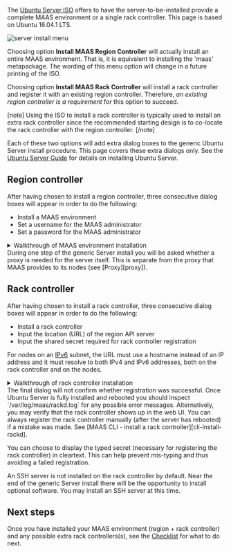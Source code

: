 <!--
Todo:
- Check debian-installer bug: https://goo.gl/abMnu8 and reword stuff appropriately
-->

The [Ubuntu Server ISO][download-server-iso] offers to have the
server-to-be-installed provide a complete MAAS environment or a single rack
controller. This page is based on Ubuntu 16.04.1 LTS.

![server install menu][img__iso-install-1604-01]

Choosing option **Install MAAS Region Controller** will actually install an
entire MAAS environment. That is, it is equivalent to installing the 'maas'
metapackage. The wording of this menu option will change in a future printing
of the ISO.

Choosing option **Install MAAS Rack Controller** will install a rack
controller and register it with an existing region controller. Therefore,
*an existing region controller is a requirement* for this option to succeed.

[note]
Using the ISO to install a rack controller is typically used to install an
extra rack controller since the recommended starting design is to co-locate
the rack controller with the region controller.
[/note]

Each of these two options will add extra dialog boxes to the generic Ubuntu
Server install procedure. This page covers these extra dialogs only. See the
[Ubuntu Server Guide][ubuntu-server-guide] for details on installing Ubuntu
Server.


## Region controller

After having chosen to install a region controller, three consecutive dialog
boxes will appear in order to do the following:

- Install a MAAS environment
- Set a username for the MAAS administrator
- Set a password for the MAAS administrator

<details>
<summary>Walkthrough of MAAS environment installation</summary>
<p>Confirm the installation of a MAAS environment.
  <img alt="regiond install dialog 1" src="../media/iso-install-region_01.png" /></p>
<p>Provide the name of the initial MAAS administrator. It can be anything but in
  this example 'admin' was chosen. This account is distinct from the system
  account that will be created later as part of the generic Ubuntu Server
  install.
  <img alt="regiond install dialog 2" src="../media/iso-install-region_02.png" /></p>
<p>Complete the creation of the MAAS administrator account by supplying a
  password.
  <img alt="regiond install dialog 3" src="../media/iso-install-region_03.png" /></p>
<!-- LINKS -->
</details>
During one step of the generic Server install you will be asked whether a proxy
is needed for the server itself. This is separate from the proxy that
MAAS provides to its nodes (see [Proxy][proxy]).


## Rack controller

After having chosen to install a rack controller, three consecutive dialog
boxes will appear in order to do the following:

- Install a rack controller
- Input the location (URL) of the region API server
- Input the shared secret required for rack controller registration

For nodes on an [IPv6][ipv6] subnet, the URL must use a hostname instead of an
IP address and it must resolve to both IPv4 and IPv6 addresses, both on the
rack controller and on the nodes.

<details>
<summary>Walkthrough of rack controller installation</summary>
<p>Confirm the installation of a rack controller.
  <img alt="rackd install dialog 1" src="../media/iso-install-rack_01.png" /></p>
<p>Point the new rack controller at an existing region API server so it can
  register with it.
  <img alt="rackd install dialog 2" src="../media/iso-install-rack_02.png" /></p>
<p>Provide the secret required for registering the rack controller. It is found
  on the region API server.
  <img alt="rackd install dialog 3" src="../media/iso-install-rack_03.png" /></p>
<!-- LINKS -->
</details>
The final dialog will not confirm whether registration was successful. Once
Ubuntu Server is fully installed and rebooted you should inspect
`/var/log/maas/rackd.log` for any possible error messages. Alternatively, you
may verify that the rack controller shows up in the web UI. You can always
register the rack controller manually (after the server has rebooted) if a
mistake was made. See [MAAS CLI - install a rack controller][cli-install-rackd].

You can choose to display the typed secret (necessary for registering the rack
controller) in cleartext. This can help prevent mis-typing and thus avoiding a
failed registration.

An SSH server is not installed on the rack controller by default. Near the end
of the generic Server install there will be the opportunity to install optional
software. You may install an SSH server at this time.


## Next steps

Once you have installed your MAAS environment (region + rack controller) and
any possible extra rack controllers(s), see the [Checklist][checklist] for what
to do next.


<!-- LINKS -->

[download-server-iso]: http://www.ubuntu.com/download/server
[ubuntu-server-guide]: https://help.ubuntu.com/lts/serverguide/installing-from-cd.html
[proxy]: installconfig-network-proxy.md
[cli-install-rackd]: manage-cli-advanced.md#install-a-rack-controller
[checklist]: installconfig-checklist.md 
[ipv6]: installconfig-network-ipv6.md

[img__iso-install-1604-01]: ../media/iso-install_01.png
[img__iso-install-regiond-01]: ../media/iso-install-region_01.png
[img__iso-install-regiond-02]: ../media/iso-install-region_02.png
[img__iso-install-regiond-03]: ../media/iso-install-region_03.png
[img__iso-install-rackd-01]: ../media/iso-install-rack_01.png
[img__iso-install-rackd-02]: ../media/iso-install-rack_02.png
[img__iso-install-rackd-03]: ../media/iso-install-rack_03.png